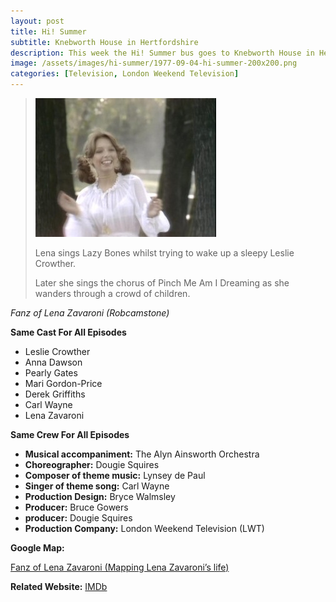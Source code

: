 ```yaml
---
layout: post
title: Hi! Summer
subtitle: Knebworth House in Hertfordshire
description: This week the Hi! Summer bus goes to Knebworth House in Hertfordshire with Leslie Crowther, Anna Dawson, Pearly Gates, Mari Gordon-Price, Derek Griffiths, Derek Griffiths, Lena Zavaroni. Click on link for details.
image: /assets/images/hi-summer/1977-09-04-hi-summer-200x200.png
categories: [Television, London Weekend Television]
---
```


> ![](/assets/images/hi-summer/1977-09-04-hi-summer.jpg)
>
> Lena sings Lazy Bones whilst trying to wake up a sleepy Leslie Crowther.
>
> Later she sings the chorus of Pinch Me Am I Dreaming as she wanders through a crowd of children.

<cite>Fanz of Lena Zavaroni (Robcamstone)</cite>

**Same Cast For All Episodes**
* Leslie Crowther
* Anna Dawson
* Pearly Gates
* Mari Gordon-Price
* Derek Griffiths
* Carl Wayne
* Lena Zavaroni

**Same Crew For All Episodes**
* **Musical accompaniment:** The Alyn Ainsworth Orchestra
* **Choreographer:** Dougie Squires
* **Composer of theme music:** Lynsey de Paul
* **Singer of theme song:** Carl Wayne
* **Production Design:** Bryce Walmsley
* **Producer:** Bruce Gowers
* **producer:** Dougie Squires
* **Production Company:** London Weekend Television (LWT)

**Google Map:**

<span class="post-categories">[Fanz of Lena Zavaroni (Mapping Lena Zavaroni’s life)](https://www.google.com/maps/d/u/0/viewer?mid=1D1D0ERV_FQMNb9XZzJ-J3yUlK8aI4vhI&hl=en&ll=51.61061660000001%2C-0.802502000000004&z=19)

**Related Website:**
<span class="post-categories">[IMDb](http://www.imdb.com/title/tt1434037)</span>
